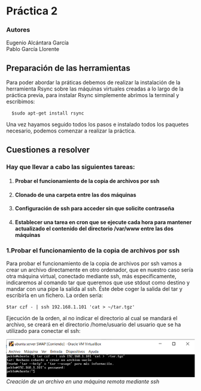 # Práctica 2
### Autores
Eugenio Alcántara García  
Pablo García Llorente

## Preparación de las herramientas
Para poder abordar la práticas debemos de realizar la instalación de la herramienta Rsync sobre las máquinas virtuales creadas a lo largo de la práctica previa, para instalar Rsync simplemente abrimos la terminal y escribimos:

      $sudo apt-get install rsync 

Una vez hayamos seguido todos los pasos e instalado todos los paquetes necesario, podemos comenzar a realizar la práctica.  

## Cuestiones a resolver

### Hay que llevar a cabo las siguientes tareas:
1. #### Probar el funcionamiento de la copia de archivos por ssh
2. #### Clonado de una carpeta entre las dos máquinas
3. #### Configuración de ssh para acceder sin que solicite contraseña
4. #### Establecer una tarea en cron que se ejecute cada hora para mantener actualizado el contenido del directorio /var/www entre las dos máquinas

### 1.Probar el funcionamiento de la copia de archivos por ssh

Para probar el funcionamiento de la copia de archivos por ssh vamos a crear un archivo directamente en otro ordenador, que en nuestro caso sería otra máquina virtual, conectado mediante ssh, más específicamente, indicaremos al comando tar que queremos que use stdout como destino y mandar con una pipe la salida al ssh. Éste debe coger la salida del tar y escribirla en un fichero. La orden sería:

    $tar czf - | ssh 192.168.1.101 'cat > ~/tar.tgz'

Ejecución de la orden, al no indicar el directorio al cual se mandará el archivo, se creará en el directorio /home/usuario del usuario que se ha utilizado para conectar el ssh:

![Creación de un archivo en una máquina remota mediante ssh](creaciondearchivossh(maq1).png.PNG)             
                     _Creación de un archivo en una máquina remota mediante ssh_
